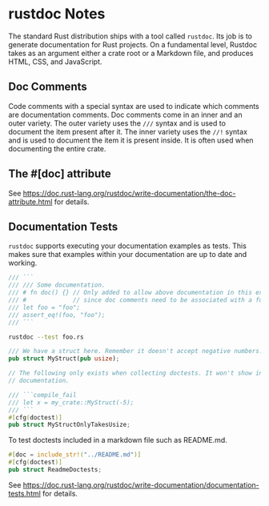 # rustdoc Notes

The standard Rust distribution ships with a tool called `rustdoc`. Its job is to generate documentation for Rust projects. On a fundamental level, Rustdoc takes as an argument either a crate root or a Markdown file, and produces HTML, CSS, and JavaScript.

## Doc Comments

Code comments with a special syntax are used to indicate which comments are documentation comments. Doc comments come in an inner and an outer variety. The outer variety uses the `///` syntax and is used to document the item present after it. The inner variety uses the `//!` syntax and is used to document the item it is present inside. It is often used when documenting the entire crate.

## The #[doc] attribute

See https://doc.rust-lang.org/rustdoc/write-documentation/the-doc-attribute.html for details.

## Documentation Tests

`rustdoc` supports executing your documentation examples as tests. This makes sure that examples within your documentation are up to date and working.

```rust
/// ```
/// /// Some documentation.
/// # fn doc() {} // Only added to allow above documentation in this example
/// #             // since doc comments need to be associated with a function.
/// let foo = "foo";
/// assert_eq!(foo, "foo");
/// ```
```

```sh
rustdoc --test foo.rs
```

```rust
/// We have a struct here. Remember it doesn't accept negative numbers!
pub struct MyStruct(pub usize);

// The following only exists when collecting doctests. It won't show in the public
// documentation.

/// ```compile_fail
/// let x = my_crate::MyStruct(-5);
/// ```
#[cfg(doctest)]
pub struct MyStructOnlyTakesUsize;
```

To test doctests included in a markdown file such as README.md.

```rust
#[doc = include_str!("../README.md")]
#[cfg(doctest)]
pub struct ReadmeDoctests;
```

See https://doc.rust-lang.org/rustdoc/write-documentation/documentation-tests.html for details.
